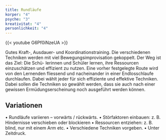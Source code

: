 ```yaml
---
title: Rundläufe
korper: "4"
psyche: "3"
kreativitat: "4"
personlichkeit: "4"
--- 
```


{{< youtube G6Pf0iNzeUA >}}

Gutes Kraft-, Ausdauer- und Koordinationstraining. Die verschiedenen Techniken
werden mit viel Bewegungsimprovisation gekoppelt. Der Weg ist das Ziel: Die Schü-
lerinnen und Schüler lernen, ihre Ressourcen einzuschätzen und effizient zu nutzen.
Eine vorher festgelegte Route wird von den Lernenden fliessend und nacheinander in
einer Endlosschlaufe durchlaufen. Dabei wählt jeder für sich effiziente und effektive
Techniken. Dabei sollen die Techniken so gewählt werden, dass sie auch nach einer
gewissen Ermüdungserscheinung noch ausgeführt werden können.

## Variationen

• Rundläufe variieren – vorwärts / rückwärts.
• Störfaktoren einbauen: z. B. Hindernisse verschieben oder blockieren
• Ressourcen entziehen: z. B. blind, nur mit einem Arm etc.
• Verschiedene Techniken vorgeben.
• Unter Zeitdruck.